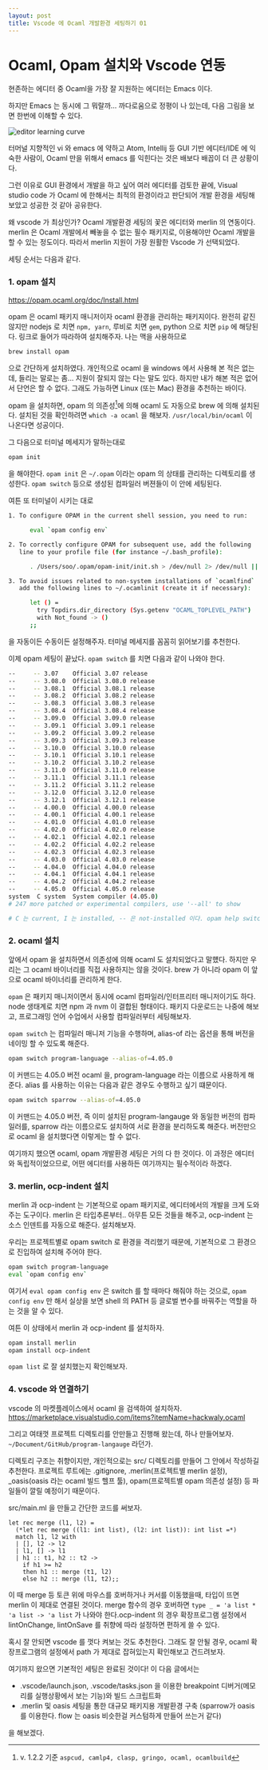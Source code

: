 ```yaml
---
layout: post
title: Vscode 에 Ocaml 개발환경 세팅하기 01
---
```


# Ocaml, Opam 설치와 Vscode 연동

현존하는 에디터 중 Ocaml을 가장 잘 지원하는 에디터는 Emacs 이다.

하지만 Emacs 는 동시에 그 뭐랄까... 까다로움으로 정평이 나 있는데, 다음 그림을 보면 한번에 이해할 수 있다.

![editor learning curve](https://i.stack.imgur.com/phbAr.png)

터머널 지향적인 vi 와 emacs 에 약하고 Atom, Intellij 등 GUI 기반 에디터/IDE 에 익숙한 사람이, Ocaml 만을 위해서 emacs 를 익힌다는 것은 배보다 배꼽이 더 큰 상황이다.

그런 이유로 GUI 환경에서 개발을 하고 싶어 여러 에디터를 검토한 끝에, Visual studio code 가 Ocaml 에 한해서는 최적의 환경이라고 판단되어 개발 환경을 세팅해 보았고 성공한 것 같아 공유한다.

왜 vscode 가 최상인가? Ocaml 개발환경 세팅의 꽃은 에디터와 merlin 의 연동이다. merlin 은 Ocaml 개발에서 빼놓을 수 없는 필수 패키지로, 이용해야만 Ocaml 개발을 할 수 있는 정도이다. 따라서 merlin 지원이 가장 원활한 Vscode 가 선택되었다.

세팅 순서는 다음과 같다.

### 1. opam 설치

<https://opam.ocaml.org/doc/Install.html>

opam 은 ocaml 패키지 매니저이자 ocaml 환경을 관리하는 패키지이다. 완전히 같진 않지만 nodejs 로 치면 `npm, yarn`, 루비로 치면 `gem`, python 으로 치면 `pip` 에 해당된다. 링크로 들어가 따라하여 설치해주자. 나는 맥을 사용하므로

```sh
brew install opam
```

으로 간단하게 설치하였다. 개인적으로 ocaml 을 windows 에서 사용해 본 적은 없는데, 들리는 말로는 좀... 지원이 잘되지 않는 다는 말도 있다. 하지만 내가 해본 적은 없어서 단언은 할 수 없다. 그래도 가능하면 Linux (또는 Mac) 환경을 추천하는 바이다.

opam 을 설치하면, opam 의 의존성[^1]에 의해 ocaml 도 자동으로 brew 에 의해 설치된다. 설치된 것을 확인하려면 `which -a ocaml` 을 해보자. `/usr/local/bin/ocaml` 이 나온다면 성공이다.

그 다음으로 터미널 메세지가 말하는대로

```sh
opam init
```

을 해야한다. `opam init` 은 `~/.opam` 이라는 opam 의 상태를 관리하는 디렉토리를 생성한다. `opam switch` 등으로 생성된 컴파일러 버젼들이 이 안에 세팅된다.

여튼 또 터미널이 시키는 대로

```sh
1. To configure OPAM in the current shell session, you need to run:

      eval `opam config env`

2. To correctly configure OPAM for subsequent use, add the following
   line to your profile file (for instance ~/.bash_profile):

      . /Users/soo/.opam/opam-init/init.sh > /dev/null 2> /dev/null || true

3. To avoid issues related to non-system installations of `ocamlfind`
   add the following lines to ~/.ocamlinit (create it if necessary):

      let () =
        try Topdirs.dir_directory (Sys.getenv "OCAML_TOPLEVEL_PATH")
        with Not_found -> ()
      ;;
```

을 자동이든 수동이든 설정해주자. 터미널 메세지를 꼼꼼히 읽어보기를 추천한다.

이제 opam 세팅이 끝났다. `opam switch` 를 치면 다음과 같이 나와야 한다.

```sh
--     -- 3.07    Official 3.07 release
--     -- 3.08.0  Official 3.08.0 release
--     -- 3.08.1  Official 3.08.1 release
--     -- 3.08.2  Official 3.08.2 release
--     -- 3.08.3  Official 3.08.3 release
--     -- 3.08.4  Official 3.08.4 release
--     -- 3.09.0  Official 3.09.0 release
--     -- 3.09.1  Official 3.09.1 release
--     -- 3.09.2  Official 3.09.2 release
--     -- 3.09.3  Official 3.09.3 release
--     -- 3.10.0  Official 3.10.0 release
--     -- 3.10.1  Official 3.10.1 release
--     -- 3.10.2  Official 3.10.2 release
--     -- 3.11.0  Official 3.11.0 release
--     -- 3.11.1  Official 3.11.1 release
--     -- 3.11.2  Official 3.11.2 release
--     -- 3.12.0  Official 3.12.0 release
--     -- 3.12.1  Official 3.12.1 release
--     -- 4.00.0  Official 4.00.0 release
--     -- 4.00.1  Official 4.00.1 release
--     -- 4.01.0  Official 4.01.0 release
--     -- 4.02.0  Official 4.02.0 release
--     -- 4.02.1  Official 4.02.1 release
--     -- 4.02.2  Official 4.02.2 release
--     -- 4.02.3  Official 4.02.3 release
--     -- 4.03.0  Official 4.03.0 release
--     -- 4.04.0  Official 4.04.0 release
--     -- 4.04.1  Official 4.04.1 release
--     -- 4.04.2  Official 4.04.2 release
--     -- 4.05.0  Official 4.05.0 release
system  C system  System compiler (4.05.0)
# 247 more patched or experimental compilers, use '--all' to show

# C 는 current, I 는 installed, -- 은 not-installed 이다. opam help switch 참고.
```

### 2. ocaml 설치

앞에서 opam 을 설치하면서 의존성에 의해 ocaml 도 설치되었다고 말헀다. 하지만 우리는 그 ocaml 바이너리를 직접 사용하지는 않을 것이다. brew 가 아니라 opam 이 앞으로 ocaml 바이너리를 관리하게 한다.

`opam` 은 패키지 매니저이면서 동시에 ocaml 컴파일러/인터프리터 매니저이기도 하다. node 생태계로 치면 npm 과 nvm 이 결합된 형태이다. 패키지 다운로드는 나중에 해보고, 프로그래밍 언어 수업에서 사용할 컴파일러부터 세팅해보자.

`opam switch` 는 컴파일러 매니저 기능을 수행하며, alias-of 라는 옵션을 통해 버전을 네이밍 할 수 있도록 해준다.

```sh
opam switch program-language --alias-of=4.05.0
```

이 커맨드는 4.05.0 버전 ocaml 을, program-language 라는 이름으로 사용하게 해준다. alias 를 사용하는 이유는 다음과 같은 경우도 수행하고 싶기 떄문이다.

```sh
opam switch sparrow --alias-of=4.05.0
```

이 커맨드는 4.05.0 버전, 즉 이미 설치된 program-langauge 와 동일한 버전의 컴파일러를, sparrow 라는 이름으로도 설치하여 서로 환경을 분리하도록 해준다. 버전만으로 ocaml 을 설치했다면 이렇게는 할 수 없다.

여기까지 했으면 ocaml, opam 개발환경 세팅은 거의 다 한 것이다. 이 과정은 에디터와 독립적이었으므로, 어떤 에디터를 사용하든 여기까지는 필수적이라 하겠다.

### 3. merlin, ocp-indent 설치

merlin 과 ocp-indent 는 기본적으로 opam 패키지로, 에디터에서의 개발을 크게 도와주는 도구이다. merlin 은 타입추론부터.. 아무튼 모든 것들을 해주고, ocp-indent 는 소스 인덴트를 자동으로 해준다. 설치해보자.

우리는 프로젝트별로 opam switch 로 환경을 격리했기 때문에, 기본적으로 그 환경으로 진입하여 설치해 주어야 한다.

```sh
opam switch program-language
eval `opam config env`
```

여기서 `eval opam config env` 은 switch 를 할 때마다 해줘야 하는 것으로, `opam config env` 만 해서 실상을 보면 shell 의 PATH 등 글로벌 변수를 바꿔주는 역할을 하는 것을 알 수 있다.

여튼 이 상태에서 merlin 과 ocp-indent 를 설치하자.

```sh
opam install merlin
opam install ocp-indent
```

`opam list` 로 잘 설치했는지 확인해보자.

### 4. vscode 와 연결하기

vscode 의 마켓플레이스에서 ocaml 을 검색하여 설치하자.
<https://marketplace.visualstudio.com/items?itemName=hackwaly.ocaml>

그리고 여태껏 프로젝트 디렉토리를 안만들고 진행해 왔는데, 하나 만들어보자. `~/Document/GitHub/program-langauge` 라던가.

디렉토리 구조는 취향이지만, 개인적으로는 src/ 디렉토리를 만들어 그 안에서 작성하길 추천한다. 프로젝트 루트에는 .gitignore, .merlin(프로젝트별 merlin 설정), _oasis(oasis 라는 ocaml 빌드 헬프 툴), opam(프로젝트별 opam 의존성 설정) 등 파일들이 깔릴 예정이기 때문이다.

src/main.ml 을 만들고 간단한 코드를 써보자.

```
let rec merge (l1, l2) =
  (*let rec merge ((l1: int list), (l2: int list)): int list =*)
  match l1, l2 with
  | [], l2 -> l2
  | l1, [] -> l1
  | h1 :: t1, h2 :: t2 ->
    if h1 >= h2
    then h1 :: merge (t1, l2)
    else h2 :: merge (l1, t2);;
```

이 때 merge 등 토큰 위에 마우스를 호버하거나 커서를 이동했을때, 타입이 뜨면 merlin 이 제대로 연결된 것이다. merge 함수의 경우 호버하면 `type _ = 'a list * 'a list -> 'a list` 가 나와야 한다.ocp-indent 의 경우 확장프로그램 설정에서 lintOnChange, lintOnSave 를 취향에 따라 설정하면 편하게 쓸 수 있다.

혹시 잘 안되면 vscode 를 껏다 켜보는 것도 추천한다. 그래도 잘 안될 경우, ocaml 확장프로그램의 설정에서 path 가 제대로 잡혀있는지 확인해보고 건드려보자.

여기까지 왔으면 기본적인 세팅은 완료된 것이다! 이 다음 글에서는

- .vscode/launch.json, .vscode/tasks.json 을 이용한 breakpoint 디버거(메모리를 실행상황에서 보는 기능)와 빌드 스크립트화
- .merlin 및 oasis 세팅을 통한 대규모 패키지용 개발환경 구축 (sparrow가 oasis 를 이용한다. flow 는 oasis 비슷한걸 커스텀하게 만들어 쓰는거 같다)

을 해보겠다.

[^1]: v. 1.2.2 기준 `aspcud, camlp4, clasp, gringo, ocaml, ocamlbuild`
